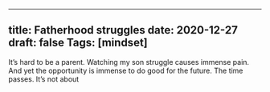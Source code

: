 
---
title: Fatherhood struggles
date: 2020-12-27
draft: false
Tags: [mindset]
---
It’s hard to be a parent. Watching my son struggle causes immense pain. And yet the opportunity is immense to do good for the future. The time passes. It’s not about 